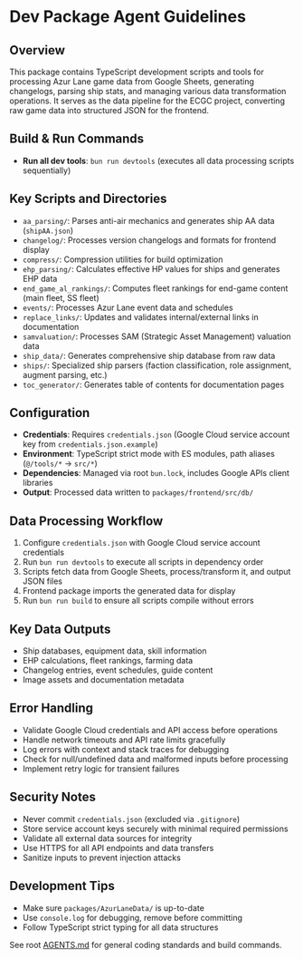 # Dev Package Agent Guidelines

## Overview

This package contains TypeScript development scripts and tools for processing Azur Lane game data from Google Sheets, generating changelogs, parsing ship stats, and managing various data transformation operations. It serves as the data pipeline for the ECGC project, converting raw game data into structured JSON for the frontend.

## Build & Run Commands

- **Run all dev tools**: `bun run devtools` (executes all data processing scripts sequentially)

## Key Scripts and Directories

- `aa_parsing/`: Parses anti-air mechanics and generates ship AA data (`shipAA.json`)
- `changelog/`: Processes version changelogs and formats for frontend display
- `compress/`: Compression utilities for build optimization
- `ehp_parsing/`: Calculates effective HP values for ships and generates EHP data
- `end_game_al_rankings/`: Computes fleet rankings for end-game content (main fleet, SS fleet)
- `events/`: Processes Azur Lane event data and schedules
- `replace_links/`: Updates and validates internal/external links in documentation
- `samvaluation/`: Processes SAM (Strategic Asset Management) valuation data
- `ship_data/`: Generates comprehensive ship database from raw data
- `ships/`: Specialized ship parsers (faction classification, role assignment, augment parsing, etc.)
- `toc_generator/`: Generates table of contents for documentation pages

## Configuration

- **Credentials**: Requires `credentials.json` (Google Cloud service account key from `credentials.json.example`)
- **Environment**: TypeScript strict mode with ES modules, path aliases (`@/tools/*` → `src/*`)
- **Dependencies**: Managed via root `bun.lock`, includes Google APIs client libraries
- **Output**: Processed data written to `packages/frontend/src/db/`

## Data Processing Workflow

1. Configure `credentials.json` with Google Cloud service account credentials
2. Run `bun run devtools` to execute all scripts in dependency order
3. Scripts fetch data from Google Sheets, process/transform it, and output JSON files
4. Frontend package imports the generated data for display
5. Run `bun run build` to ensure all scripts compile without errors

## Key Data Outputs

- Ship databases, equipment data, skill information
- EHP calculations, fleet rankings, farming data
- Changelog entries, event schedules, guide content
- Image assets and documentation metadata

## Error Handling

- Validate Google Cloud credentials and API access before operations
- Handle network timeouts and API rate limits gracefully
- Log errors with context and stack traces for debugging
- Check for null/undefined data and malformed inputs before processing
- Implement retry logic for transient failures

## Security Notes

- Never commit `credentials.json` (excluded via `.gitignore`)
- Store service account keys securely with minimal required permissions
- Validate all external data sources for integrity
- Use HTTPS for all API endpoints and data transfers
- Sanitize inputs to prevent injection attacks

## Development Tips

- Make sure `packages/AzurLaneData/` is up-to-date
- Use `console.log` for debugging, remove before committing
- Follow TypeScript strict typing for all data structures

See root [AGENTS.md](../../AGENTS.md) for general coding standards and build commands.
